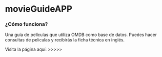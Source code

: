 # movieGuideAPP

### ¿Cómo funciona?
Una guía de películas que utiliza OMDB como base de datos. Puedes hacer consultas de peliculas y recibirás la ficha técnica en inglés.

Visita la página aquí: >>>>>

